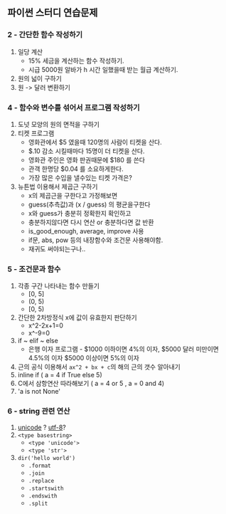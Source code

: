 파이썬 스터디 연습문제
---------------------

### 2 - 간단한 함수 작성하기

 1. 일당 계산
    - 15% 세금을 계산하는 함수 작성하기.
    - 시급 5000원 알바가 h 시간 일했을때 받는 월급 계산하기.
 2. 원의 넓이 구하기
 3. 원 -> 달러 변환하기

### 4 - 함수와 변수를 섞어서 프로그램 작성하기
 1. 도넛 모양의 원의 면적을 구하기
 2. 티켓 프로그램
    * 영화관에서 $5 였을때 120명의 사람이 티켓을 산다.
    * $.10 감소 시킬때마다 15명이 더 티켓을 산다.
    * 영화관 주인은 영화 판권때문에 $180 를 쓴다
    * 관객 한명당 $0.04 를 소요하게한다.
    * 가장 많은 수입을 낼수있는 티켓 가격은?
 3. 뉴튼법 이용해서 제곱근 구하기
    * x의 제곱근을 구한다고 가정해보면
    * guess(추측값)과 (x / guess) 의 평균을구한다
    * x와 guess가 충분히 정확한지 확인하고
    * 충분하지않다면 다시 연산 or 충분하다면 값 반환
    * is_good_enough, average, improve 사용
    * if문, abs, pow 등의 내장함수와 조건문 사용해야함.
    * 재귀도 써야되는구나..

### 5 - 조건문과 함수

 1. 각종 구간 나타내는 함수 만들기
    * [0, 5]
    * (0, 5)
    * [0, 5)
 2. 간단한 2차방정식 x에 값이 유효한지 판단하기
    * x^2-2x+1=0
    * x^-9=0
 3. if ~ elif ~ else
    * 은행 이자 프로그램 - $1000 이하이면 4%의 이자, $5000 달러 미만이면 4.5%의 이자 $5000 이상이면 5%의 이자
 4. 근의 공식 이용해서 `ax^2 + bx + c`의 해의 근의 갯수 알아내기
 5. inline if ( a =  4 if True else 5)
 6. C에서 삼항연산 따라해보기 ( a =  4 or 5 , a = 0 and 4)
 7. 'a is not None'

### 6 - string 관련 연산

 1. [unicode][what-is-unicode] ? [utf-8][wiki-utf8]?
 2. `<type basestring>`
    * `<type 'unicode'>`
    * `<type 'str'>`
 3. `dir('hello world')`
    * `.format`
    * `.join`
    * `.replace`
    * `.startswith`
    * `.endswith`
    * `.split`


 [what-is-unicode]: http://www.unicode.org/standard/translations/korean.html
 [wiki-utf8]: http://en.wikipedia.org/wiki/UTF-8
